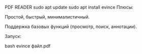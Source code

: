 PDF READER
sudo apt update
sudo apt install evince
Плюсы:

Простой, быстрый, минималистичный.

Поддержка базовых функций (просмотр, поиск, аннотации).

Запуск:

bash
evince файл.pdf
